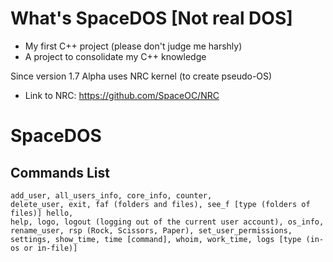 # What's SpaceDOS [Not real DOS]
- My first C++ project (please don't judge me harshly)
- A project to consolidate my C++ knowledge

Since version 1.7 Alpha uses NRC kernel (to create pseudo-OS)
 - Link to NRC: https://github.com/SpaceOC/NRC

# SpaceDOS
## Commands List
    add_user, all_users_info, core_info, counter,
    delete_user, exit, faf (folders and files), see_f [type (folders of files)] hello,
    help, logo, logout (logging out of the current user account), os_info,
    rename_user, rsp (Rock, Scissors, Paper), set_user_permissions,
    settings, show_time, time [command], whoim, work_time, logs [type (in-os or in-file)]
